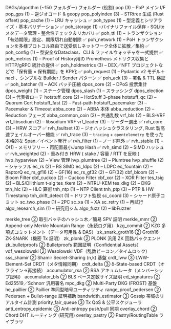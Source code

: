 DAGs/algorithm (~150 フォルダー)
フォルダー (役割)
pop (3) – PoP メイン I/F
pop_gps (1) – 逆ジオコード & geopy
pop_polyindex (3) – STRtree 生成 (Rust offset)
pop_cache (1) – LRU キャッシュ
✅ poh_types (1) – 型定義とシリアライズ・基本バリデーション
✅ poh_storage (1) –バイナリファイル保存・SQLiteメタデータ管理・整合性チェック＆リカバリ
✅ poh_ttl (1) – トランザクション「有効期限」設定、期限切れ自動削除
✅ poh_network (1) – PoH トランザクションを多様プロトコル経由で送受信しネットワーク全体に拡散／集約
✅ poh_config (1) – 型安全なDataclass、CLI & ファイルウォッチャを一式提供
✅ poh_metrics (1) – Proof of History用の Prometheus メトリクス収集と HTTP/gRPC 統計の提供
✅ poh_holdmetrics (3) – DEX／NFT プロジェクトなどで「保有量 × 保有期間」を KPI化
✅ poh_request (1) – Pydantic v2 モデル＋nacl 、シンプルな Builder / Sender パターン
✅ poh_ack (3) – 署名 & TTL 検証
✅ poh_batcher (1) – ACK バッチ圧縮
dpos_core (2) – DPoS 投票集計
dpos_weight (1) – ステーク管理
dpos_slash (1) – スラッシング
dpos_election (3) – 代表者ローテ
hotstuff_core (2) – HotStuff 3-phase
hotstuff_qc (2) – Quorum Cert
hotstuff_fast (2) – Fast-path
hotstuff_pacemaker (3) – Pacemaker & Timeout
abba_core (2) – ABBA 本体
abba_reduction (2) – Reduction フェーズ
abba_common_coin (2) – 共通乱数
vrf_bls (2) – BLS-VRF
vrf_libsodium (2) – libsodium VRF
vrf_leader (3) – リーダー選出
✅ rvh_core (3) – HRW スコア
✅ rvh_faultset (3) – ジオハッシュクラスタリング, Rust 製高速フェイルオーバー機能
✅ rvh_trace (3) – `tracing` + `opentelemetry` を使った本格的な Span／イベント発行
✅ rvh_filter (1) – ノード除外
✅ rvh_stable (1) – O(1)・メモリフリー・再配置最小Jump Hash
✅ rvh_simd (2) – SIMD ハッシュ
✅ rvh_weighted (2) - 重み付き HRW ( stake / 容量 / RTT を反映 )
hvp_hyparview (2) – View 管理
hvp_plumtree (2) – Plumtree
hvp_shuffle (2) – シャッフル
ec_rs (2) – RS SIMD
ec_ldpc (2) – LDPC
ec_fountain (2) – RaptorQ
ec_rs_gf16 (2) – GF(16)
ec_rs_gf32 (2) – GF(32)
cbf_bloom (2) – Bloom Filter
cbf_cuckoo (2) – Cuckoo Filter
cbf_xor (2) – XOR Filter
tes_tsig (2) – BLS/Dilithium t-sig
tes_tkem (2) – NTRU-KEM
tes_dkg (2) – DKG
tnh_hlc (2) – HLC 算術
tnh_ntp (1) – NTP Client
tnh_ptp (3) – PTP & HW Timestamp
tnh_drift_detect (1) – ドリフト監視
sc_coord (3) – シャード原子コミット
sc_two_phase (1) – 2PC
sc_xa (1) – XA
sc_retry (1) – 再試行
algo_research_sim (1) – 研究用シム
algo_fuzz (2) – libFuzzer

merkle_tree	②	取引バッチのハッシュ木／簡易 SPV 証明
merkle_mmr	②	Append-only Merkle Mountain Range（永続ログ用）
kzg_commit	②	KZG 多項式コミットメント（データ可用性 & DAS）
zk_snark_groth16	②	Groth16 ZK-SNARK（機密 Tx 証明）
zk_plonk	②	PLONK 汎用 ZK 回路バックエンド
zk_bulletproofs	②	Bulletproofs 範囲証明（Confidential Assets）
vdf_wesolowski	②	Wesolowski VDF（乱数ビーコン／タイムロック）
sss_shamir	②	Shamir Secret-Sharing (n,k) 基盤
crdt_lww	③	LWW-Element-Set CRDT（メタ情報同期）
crdt_delta	③	δ-State-based CRDT（オフライン→再接続）
accumulator_rsa	②	RSA アキュムレータ（メンバーシップ証明）
accumulator_bls	②	BLS ベース定数サイズ証明
ed_signatures	②	Ed25519／Schnorr 汎用署名
mpc_dkg	②	Multi-Party DKG (FROST) 基盤
he_paillier	②	Paillier 準同型暗号ユーティリティ
range_proof_pedersen	②	Pedersen + Bullet-range 証明補助
bandwidth_estimator	③	Gossip 帯域のリアルタイム計測
priority_fair_queue	③	Tx QoS & 公平スケジューラ
anti_entropy_epidemic	③	Anti-entropy push/pull 同期
overlay_chord	②	Chord DHT ルーティング (研究用)
overlay_pastry	②	Pastry/RoutingTable ライブラリ